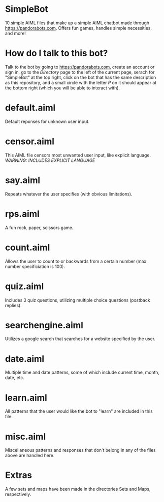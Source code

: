# SimpleBot
10 simple AIML files that make up a simple AIML chatbot made through https://pandorabots.com. Offers fun games, handles simple necessities, and more!

# How do I talk to this bot?
Talk to the bot by going to https://pandorabots.com, create an account or sign in, go to the *Directory* page to the left of the current page, serach for "SimpleBot" at the top right, click on the bot that has the same description as this repository, and a small circle with the letter *P* on it should appear at the bottom right (which you will be able to interact with).

# default.aiml
Default reponses for unknown user input.

# censor.aiml
This AIML file censors most unwanted user input, like explicit language. _WARNING: INCLUDES EXPLICIT LANGUAGE_

# say.aiml
Repeats whatever the user specifies (with obvious limitations).

# rps.aiml
A fun rock, paper, scissors game.

# count.aiml
Allows the user to count to or backwards from a certain number (max number specificiation is 100).

# quiz.aiml
Includes 3 quiz questions, utilizing multiple choice questions (postback replies).

# searchengine.aiml
Utilizes a google search that searches for a website specified by the user.

# date.aiml
Multiple time and date patterns, some of which include current time, month, date, etc.

# learn.aiml
All patterns that the user would like the bot to "learn" are included in this file.

# misc.aiml
Miscellaneous patterns and responses that don't belong in any of the files above are handled here.

# Extras
A few sets and maps have been made in the directories Sets and Maps, respectively.
